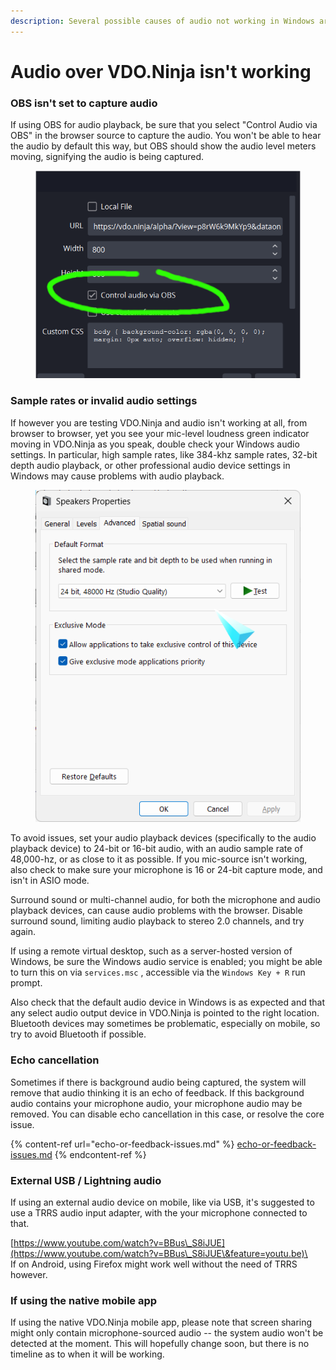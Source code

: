```yaml
---
description: Several possible causes of audio not working in Windows are listed
---
```


# Audio over VDO.Ninja isn't working

### OBS isn't set to capture audio

If using OBS for audio playback, be sure that you select "Control Audio via OBS" in the browser source to capture the audio. You won't be able to hear the audio by default this way, but OBS should show the audio level meters moving, signifying the audio is being captured.

<figure><img src="../.gitbook/assets/image (1).png" alt=""><figcaption></figcaption></figure>

### Sample rates or invalid audio settings

If however you are testing VDO.Ninja and audio isn't working at all, from browser to browser, yet you see your mic-level loudness green indicator moving in VDO.Ninja as you speak, double check your Windows audio settings. In particular, high sample rates, like 384-khz sample rates, 32-bit depth audio playback, or other professional audio device settings in Windows may cause problems with audio playback.

<figure><img src="../.gitbook/assets/image (4) (9).png" alt=""><figcaption></figcaption></figure>

To avoid issues, set your audio playback devices (specifically to the audio playback device) to 24-bit or 16-bit audio, with an audio sample rate of 48,000-hz, or as close to it as possible. If you mic-source isn't working, also check to make sure your microphone is 16 or 24-bit capture mode, and isn't in ASIO mode.

Surround sound or multi-channel audio, for both the microphone and audio playback devices, can cause audio problems with the browser. Disable surround sound, limiting audio playback to stereo 2.0 channels, and try again.

If using a remote virtual desktop, such as a server-hosted version of Windows, be sure the Windows audio service is enabled; you might be able to turn this on via `services.msc` , accessible via the `Windows Key + R` run prompt.

Also check that the default audio device in Windows is as expected and that any select audio output device in VDO.Ninja is pointed to the right location. Bluetooth devices may sometimes be problematic, especially on mobile, so try to avoid Bluetooth if possible.

### Echo cancellation

Sometimes if there is background audio being captured, the system will remove that audio thinking it is an echo of feedback. If this background audio contains your microphone audio, your microphone audio may be removed. You can disable echo cancellation in this case, or resolve the core issue.

{% content-ref url="echo-or-feedback-issues.md" %}
[echo-or-feedback-issues.md](echo-or-feedback-issues.md)
{% endcontent-ref %}

### External USB / Lightning audio

If using an external audio device on mobile, like via USB, it's suggested to use a TRRS audio input adapter, with the your microphone connected to that.

[https://www.youtube.com/watch?v=BBus\_S8iJUE](https://www.youtube.com/watch?v=BBus\_S8iJUE\&feature=youtu.be)\
\
If on Android, using Firefox might work well without the need of TRRS however.

### If using the native mobile app

If using the native VDO.Ninja mobile app, please note that screen sharing might only contain microphone-sourced audio -- the system audio won't be detected at the moment. This will hopefully change soon, but there is no timeline as to when it will be working.

